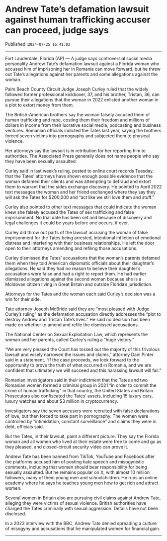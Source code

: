 # Andrew Tate’s defamation lawsuit against human trafficking accuser can proceed, judge says

Published :`2024-07-25 16:41:03`

---

Fort Lauderdale, Florida (AP) — A judge says controversial social media personality Andrew Tate’s defamation lawsuit against a Florida woman who accused him of imprisoning her in Romania can move forward, but he threw out Tate’s allegations against her parents and some allegations against the woman.

Palm Beach County Circuit Judge Joseph Curley ruled that the widely followed former professional kickboxer, 37, and his brother, Tristan, 36, can pursue their allegations that the woman in 2022 enlisted another woman in a plot to extort money from them.

The British-American brothers say the woman falsely accused them of human trafficking and rape, costing them their freedom and millions of dollars in income from their lucrative social media, podcasting and business ventures. Romanian officials indicted the Tates last year, saying the brothers forced seven victims into pornography and subjected them to physical violence.

Her attorneys say the lawsuit is in retribution for her reporting him to authorities. The Associated Press generally does not name people who say they have been sexually assaulted.

Curley said in last week’s ruling, posted to online court records Tuesday, that the Tates’ attorneys have shown enough possible evidence that the woman defamed their clients and was attempting to defraud and extort them to warrant that the sides exchange discovery. He pointed to April 2022 text messages the woman and her friend exchanged where they say they will ask the Tates for $200,000 and “act like we still love them and stuff.”

Curley also pointed to other text messages that could indicate the woman knew she falsely accused the Tates of sex trafficking and false imprisonment. No trial date has been set and because of discovery and legal challenges it could be years before one occurs, if ever.

Curley did throw out parts of the lawsuit accusing the woman of false imprisonment for the Tates being arrested, intentional infliction of emotional distress and interfering with their business relationships. He left the door open to their attorneys amending and refiling those accusations.

Curley dismissed the Tates’ accusations that the woman’s parents defamed them when they told American diplomatic officials about their daughter’s allegations. He said they had no reason to believe their daughter’s accusations were false and had a right to report them. He had earlier dismissed allegations against the second woman because she is a Moldovan citizen living in Great Britain and outside Florida’s jurisdiction.

Attorneys for the Tates and the woman each said Curley’s decision was a win for their side.

Tate attorney Joseph McBride said they are “most pleased with Judge Curley’s ruling” as the defamation accusation directly addresses the “plot to destroy Andrew and Tristan Tate’s lives.” He said no decision has been made on whether to amend and refile the dismissed accusations.

The National Center on Sexual Exploitation Law, which represents the woman and her parents, called Curley’s ruling a “huge victory.”

“We are very pleased the Court has tossed out the majority of this frivolous lawsuit and wisely narrowed the issues and claims,” attorney Dani Pinter said in a statement. “If the case proceeds, we look forward to the opportunity to prove the truth of what occurred in Romania, and we are confident that ultimately we will succeed and this harassing lawsuit will fail.”

Romanian investigators said in their indictment that the Tates and two Romanian women formed a criminal group in 2021 “in order to commit the crime of human trafficking” in that country, the United States and Britain. Prosecutors also confiscated the Tates’ assets, including 15 luxury cars, luxury watches and about $3 million in cryptocurrency.

Investigators say the seven accusers were recruited with false declarations of love, but then forced to take part in pornography. The women were controlled by “intimidation, constant surveillance” and claims they were in debt, officials said.

But the Tates, in their lawsuit, paint a different picture. They say the Florida woman and all women who lived at their estate were free to come and go as they pleased, and closed-circuit security video can prove it.

Andrew Tate has been banned from TikTok, YouTube and Facebook after the platforms accused him of posting hate speech and misogynistic comments, including that women should bear responsibility for being sexually assaulted. But he remains popular on X, with almost 10 million followers, many of them young men and schoolchildren. He runs an online academy where he says he teaches young men how to get rich and attract women.

Several women in Britain also are pursuing civil claims against Andrew Tate, alleging they were victims of sexual violence. British authorities have charged the Tates criminally with sexual aggression. Details have not been disclosed.

In a 2023 interview with the BBC, Andrew Tate denied spreading a culture of misogyny and accusations that he manipulated women for financial gain.

---

